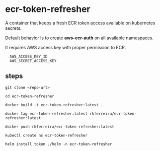 # ecr-token-refresher

A container that keeps a fresh ECR token access available on kubernetes secrets.

Default behavior is to create **aws-ecr-auth** on all available namespaces.

It requires AWS access key with proper permission to ECR.

```
  AWS_ACCESS_KEY_ID
  AWS_SECRET_ACCESS_KEY
```

## steps

```
git clone <repo-url>

cd ecr-token-refresher

docker build -t ecr-token-refresher:latest .

docker tag ecr-token-refresher:latest rkferreira/ecr-token-refresher:latest

docker push rkferreira/ecr-token-refresher:latest
```

```
kubectl create ns ecr-token-refresher

helm install token ./helm -n ecr-token-refresher
```


